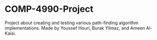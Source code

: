 # COMP-4990-Project
Project about creating and testing various path-finding algorithm implementations. Made by Youssef Houri, Burak Yilmaz, and Ameen Al-Kaisi.
